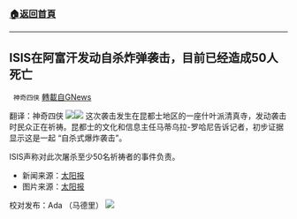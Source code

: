 ###  [:house:返回首頁](https://github.com/ourhimalayas/txt)
---


## ISIS在阿富汗发动自杀炸弹袭击，目前已经造成50人死亡
` 神奇四侠` [轉載自GNews](https://gnews.org/zh-hans/1581933/)

翻译：神奇四侠
![](https://assets.gnews.org/wp-content/uploads/2021/10/Snipaste_2021-10-08_21-01-32.png)![](https://assets.gnews.org/wp-content/uploads/2021/10/Snipaste_2021-10-08_21-04-40.png)
这次袭击发生在昆都士地区的一座什叶派清真寺，发动袭击时民众正在祈祷。昆都士的文化和信息主任马蒂乌拉-罗哈尼告诉记者，初步证据显示这是一起 “自杀式爆炸袭击”。

ISIS声称对此次屠杀至少50名祈祷者的事件负责。

- 新闻来源：[太阳报](https://www.thesun.co.uk/news/16368002/jihadi-maniacs-blow-themselves-up-in-friday-prayer-in-afghanistan-killing-100-worshippers/)
- 图片来源：[太阳报](https://www.thesun.co.uk/news/16368002/jihadi-maniacs-blow-themselves-up-in-friday-prayer-in-afghanistan-killing-100-worshippers/)


校对发布：Ada （马德里）
![](https://assets.gnews.org/wp-content/uploads/2021/10/41bf97c0-3bb2-4a07-ad75-91b96dc3203c.jpg)
